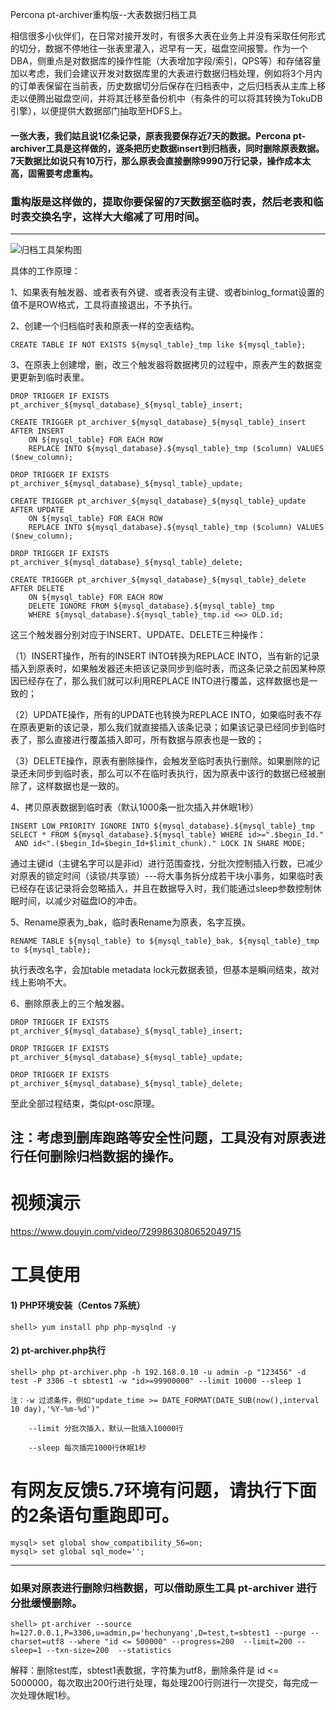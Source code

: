 Percona pt-archiver重构版--大表数据归档工具

相信很多小伙伴们，在日常对接开发时，有很多大表在业务上并没有采取任何形式的切分，数据不停地往一张表里灌入，迟早有一天，磁盘空间报警。作为一个DBA，侧重点是对数据库的操作性能（大表增加字段/索引，QPS等）和存储容量加以考虑，我们会建议开发对数据库里的大表进行数据归档处理，例如将3个月内的订单表保留在当前表，历史数据切分后保存在归档表中，之后归档表从主库上移走以便腾出磁盘空间，并将其迁移至备份机中（有条件的可以将其转换为TokuDB引擎），以便提供大数据部门抽取至HDFS上。

#### 一张大表，我们姑且说1亿条记录，原表我要保存近7天的数据。Percona pt-archiver工具是这样做的，逐条把历史数据insert到归档表，同时删除原表数据。7天数据比如说只有10万行，那么原表会直接删除9990万行记录，操作成本太高，固需要考虑重构。

### 重构版是这样做的，提取你要保留的7天数据至临时表，然后老表和临时表交换名字，这样大大缩减了可用时间。
--------------------------------------------------------------------------------------------------------------------------------
![归档工具架构图](https://github.com/user-attachments/assets/b257dbad-c0fc-4e43-92bc-4194cf6b0b92)

具体的工作原理：

1、如果表有触发器、或者表有外键、或者表没有主键、或者binlog_format设置的值不是ROW格式，工具将直接退出，不予执行。

2、创建一个归档临时表和原表一样的空表结构。

```CREATE TABLE IF NOT EXISTS ${mysql_table}_tmp like ${mysql_table};```


3、在原表上创建增，删，改三个触发器将数据拷贝的过程中，原表产生的数据变更更新到临时表里。

```
DROP TRIGGER IF EXISTS pt_archiver_${mysql_database}_${mysql_table}_insert;

CREATE TRIGGER pt_archiver_${mysql_database}_${mysql_table}_insert AFTER INSERT
    ON ${mysql_table} FOR EACH ROW
    REPLACE INTO ${mysql_database}.${mysql_table}_tmp ($column) VALUES ($new_column);
    
DROP TRIGGER IF EXISTS pt_archiver_${mysql_database}_${mysql_table}_update;

CREATE TRIGGER pt_archiver_${mysql_database}_${mysql_table}_update AFTER UPDATE 
    ON ${mysql_table} FOR EACH ROW 
    REPLACE INTO ${mysql_database}.${mysql_table}_tmp ($column) VALUES ($new_column);
    
DROP TRIGGER IF EXISTS pt_archiver_${mysql_database}_${mysql_table}_delete;

CREATE TRIGGER pt_archiver_${mysql_database}_${mysql_table}_delete AFTER DELETE 
    ON ${mysql_table} FOR EACH ROW 
    DELETE IGNORE FROM ${mysql_database}.${mysql_table}_tmp 
    WHERE ${mysql_database}.${mysql_table}_tmp.id <=> OLD.id;
```

这三个触发器分别对应于INSERT、UPDATE、DELETE三种操作：

（1）INSERT操作，所有的INSERT INTO转换为REPLACE INTO，当有新的记录插入到原表时，如果触发器还未把该记录同步到临时表，而这条记录之前因某种原因已经存在了，那么我们就可以利用REPLACE INTO进行覆盖，这样数据也是一致的；

（2）UPDATE操作，所有的UPDATE也转换为REPLACE INTO，如果临时表不存在原表更新的该记录，那么我们就直接插入该条记录；如果该记录已经同步到临时表了，那么直接进行覆盖插入即可，所有数据与原表也是一致的；

（3）DELETE操作，原表有删除操作，会触发至临时表执行删除。如果删除的记录还未同步到临时表，那么可以不在临时表执行，因为原表中该行的数据已经被删除了，这样数据也是一致的。

4、拷贝原表数据到临时表（默认1000条一批次插入并休眠1秒）

```
INSERT LOW_PRIORITY IGNORE INTO ${mysql_database}.${mysql_table}_tmp 
SELECT * FROM ${mysql_database}.${mysql_table} WHERE id>=".$begin_Id."
 AND id<".($begin_Id=$begin_Id+$limit_chunk)." LOCK IN SHARE MODE;
```

通过主键id（主键名字可以是非id）进行范围查找，分批次控制插入行数，已减少对原表的锁定时间（读锁/共享锁）---将大事务拆分成若干块小事务，如果临时表已经存在该记录将会忽略插入，并且在数据导入时，我们能通过sleep参数控制休眠时间，以减少对磁盘IO的冲击。

5、Rename原表为_bak，临时表Rename为原表，名字互换。

```RENAME TABLE ${mysql_table} to ${mysql_table}_bak, ${mysql_table}_tmp to ${mysql_table};```

执行表改名字，会加table metadata lock元数据表锁，但基本是瞬间结束，故对线上影响不大。

6、删除原表上的三个触发器。

```
DROP TRIGGER IF EXISTS pt_archiver_${mysql_database}_${mysql_table}_insert;

DROP TRIGGER IF EXISTS pt_archiver_${mysql_database}_${mysql_table}_update;

DROP TRIGGER IF EXISTS pt_archiver_${mysql_database}_${mysql_table}_delete;
```

至此全部过程结束，类似pt-osc原理。

注：考虑到删库跑路等安全性问题，工具没有对原表进行任何删除归档数据的操作。
--------------------------------------------------------------------------------------------------------------------------------

# 视频演示
https://www.douyin.com/video/7299863080652049715

# 工具使用
#### 1) PHP环境安装（Centos 7系统）
```
shell> yum install php php-mysqlnd -y
```

#### 2) pt-archiver.php执行
```
shell> php pt-archiver.php -h 192.168.0.10 -u admin -p "123456" -d test -P 3306 -t sbtest1 -w "id>=99900000" --limit 10000 --sleep 1
```
```
注：-w 过滤条件，例如"update_time >= DATE_FORMAT(DATE_SUB(now(),interval 10 day),'%Y-%m-%d')"

    --limit 分批次插入，默认一批插入10000行
    
    --sleep 每次插完1000行休眠1秒
```

# 有网友反馈5.7环境有问题，请执行下面的2条语句重跑即可。 
```
mysql> set global show_compatibility_56=on; 
mysql> set global sql_mode=''; 
```
---------------------------------------------------------------------------------------------
### 如果对原表进行删除归档数据，可以借助原生工具 pt-archiver 进行分批缓慢删除。
```
shell> pt-archiver --source h=127.0.0.1,P=3306,u=admin,p='hechunyang',D=test,t=sbtest1 --purge --charset=utf8 --where "id <= 500000" --progress=200  --limit=200 --sleep=1 --txn-size=200  --statistics
```
解释：删除test库，sbtest1表数据，字符集为utf8，删除条件是 id <= 5000000，每次取出200行进行处理，每处理200行则进行一次提交，每完成一次处理休眠1秒。
